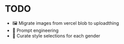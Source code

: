 # TODO

- 🖼️ Migrate images from vercel blob to uploadthing
- 🧠 Prompt engineering
- 🎨 Curate style selections for each gender
